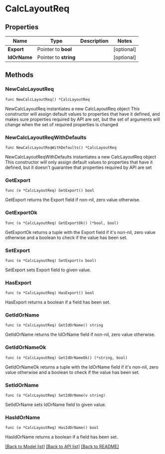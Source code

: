 # CalcLayoutReq

## Properties

Name | Type | Description | Notes
------------ | ------------- | ------------- | -------------
**Export** | Pointer to **bool** |  | [optional] 
**IdOrName** | Pointer to **string** |  | [optional] 

## Methods

### NewCalcLayoutReq

`func NewCalcLayoutReq() *CalcLayoutReq`

NewCalcLayoutReq instantiates a new CalcLayoutReq object
This constructor will assign default values to properties that have it defined,
and makes sure properties required by API are set, but the set of arguments
will change when the set of required properties is changed

### NewCalcLayoutReqWithDefaults

`func NewCalcLayoutReqWithDefaults() *CalcLayoutReq`

NewCalcLayoutReqWithDefaults instantiates a new CalcLayoutReq object
This constructor will only assign default values to properties that have it defined,
but it doesn't guarantee that properties required by API are set

### GetExport

`func (o *CalcLayoutReq) GetExport() bool`

GetExport returns the Export field if non-nil, zero value otherwise.

### GetExportOk

`func (o *CalcLayoutReq) GetExportOk() (*bool, bool)`

GetExportOk returns a tuple with the Export field if it's non-nil, zero value otherwise
and a boolean to check if the value has been set.

### SetExport

`func (o *CalcLayoutReq) SetExport(v bool)`

SetExport sets Export field to given value.

### HasExport

`func (o *CalcLayoutReq) HasExport() bool`

HasExport returns a boolean if a field has been set.

### GetIdOrName

`func (o *CalcLayoutReq) GetIdOrName() string`

GetIdOrName returns the IdOrName field if non-nil, zero value otherwise.

### GetIdOrNameOk

`func (o *CalcLayoutReq) GetIdOrNameOk() (*string, bool)`

GetIdOrNameOk returns a tuple with the IdOrName field if it's non-nil, zero value otherwise
and a boolean to check if the value has been set.

### SetIdOrName

`func (o *CalcLayoutReq) SetIdOrName(v string)`

SetIdOrName sets IdOrName field to given value.

### HasIdOrName

`func (o *CalcLayoutReq) HasIdOrName() bool`

HasIdOrName returns a boolean if a field has been set.


[[Back to Model list]](../README.md#documentation-for-models) [[Back to API list]](../README.md#documentation-for-api-endpoints) [[Back to README]](../README.md)


